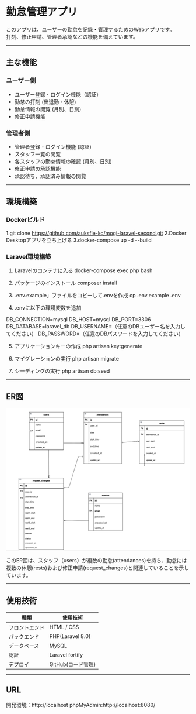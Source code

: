 # 勤怠管理アプリ

このアプリは、ユーザーの勤怠を記録・管理するためのWebアプリです。  
打刻、修正申請、管理者承認などの機能を備えています。

---

##  主な機能

### ユーザー側

- ユーザー登録・ログイン機能（認証）
- 勤怠の打刻 (出退勤・休憩)
- 勤怠情報の閲覧 (月別、日別)
- 修正申請機能

### 管理者側

- 管理者登録・ログイン機能 (認証)
- スタッフ一覧の閲覧
- 各スタッフの勤怠情報の確認 (月別、日別)
- 修正申請の承認機能
- 承認待ち、承認済み情報の閲覧


---

##  環境構築

### Dockerビルド

1.git clone https://github.com/auksfie-kc/mogi-laravel-second.git
2.Docker Desktopアプリを立ち上げる
3.docker-compose up -d --build

### Laravel環境構築

1. Laravelのコンテナに入る
docker-compose exec php bash

2. パッケージのインストール
composer install

3. .env.example」ファイルをコピーして.envを作成
cp .env.example .env

4. .envに以下の環境変数を追加

DB_CONNECTION=mysql
DB_HOST=mysql
DB_PORT=3306
DB_DATABASE=laravel_db
DB_USERNAME=（任意のDBユーザー名を入力してください）
DB_PASSWORD=（任意のDBパスワードを入力してください）

5. アプリケーションキーの作成
php artisan key:generate

6. マイグレーションの実行
php artisan migrate

7. シーディングの実行
php artisan db:seed

---

##  ER図
![ER図](./mogi2.png)

このER図は、スタッフ（users）が複数の勤怠(attendances)を持ち、勤怠には複数の休憩(rests)および修正申請(request_changes)と関連していることを示しています。

---

##  使用技術

| 種類 | 使用技術 |
|------|-----------|
| フロントエンド | HTML / CSS |
| バックエンド | PHP(Laravel 8.0) |
| データベース | MySQL |
| 認証 | Laravel fortify |
| デプロイ | GitHub(コード管理) |


---

## URL
開発環境：http://localhost
phpMyAdmin:http://localhost:8080/

